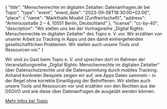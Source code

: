 {
    "title": "Menschenrechte im digitalen Zeitalter: Datenanfragen.de bei Topio",
    "type": "event",
    "event_date": "2023-09-08T18:30:00+02:00",
    "place": {
        "name": "Markthalle Moabit (Zunftwirtschaft)",
        "address": "Arminiusstraße 2 – 4, 10551 Berlin, Deutschland"
    },
    "license": "cc-by-40",
    "description": "Wir stellen uns bei der Vortragsreihe „Digital Rights: Menschenrechte im digitalen Zeitalter“ des Topio e. V. vor. Wir erzählen von unserer Arbeit zu Tracking in Apps und den damit einhergehenden gesellschaftlichen Problemen. Wir stellen auch unsere Tools und Ressourcen vor."
}

Wir sind zu Gast beim Topio e. V. und sprechen dort im Rahmen der Veranstaltungsreihe „Digital Rights: Menschenrechte im digitalen Zeitalter“ über Datenschutzrechte und die Datensammlung durch mobiles Tracking. Anhand konkreter Beispiele zeigen wir auf, wie Apps Daten sammeln – in der Regel ohne korrekte Einwilligung der Betroffenen. Wir stellen auch unsere Tools und Ressourcen vor und erzählen von den Rechten aus der DSGVO und wie diese über Datenanfragen.de ausgeübt werden können.

[Mehr Infos bei Topio](https://www.topio.info/veranstaltungen.html)
